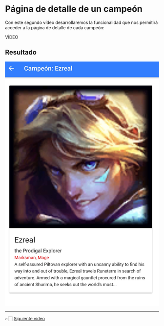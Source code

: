 # Página de detalle de un campeón

Con este segundo vídeo desarrollaremos la funcionalidad que nos permitirá acceder a la página de detalle de cada campeón:

VÍDEO

## Resultado

![](./pagina_detalle_campeon.jpg)

---

👉🏻 [Siguiente vídeo](./practica-app-lol-3.md)